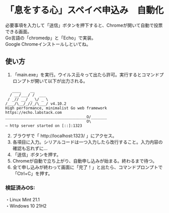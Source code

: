 # 「息をする心」スペイベ申込み　自動化
必要事項を入力して「送信」ボタンを押下すると、Chromeが開いて自動で投票できる画面。  
Go言語の「chromedp」と「Echo」で実装。  
Google Chromeインストールしといてね。  
  
## 使い方
1. 「main.exe」を実行。ウイルス云々って出たら許可。実行するとコマンドプロンプトが開いて以下が出力される。
```
   ____    __
  / __/___/ /  ___
 / _// __/ _ \/ _ \
/___/\__/_//_/\___/ v4.10.2
High performance, minimalist Go web framework
https://echo.labstack.com
____________________________________O/_______
                                    O\
⇨ http server started on [::]:1323
```
2. ブラウザで「 http://localhost:1323/ 」にアクセス。
3. 各項目に入力。シリアルコードは一つ入力したら改行すること。入力内容の確認も忘れずに...  
4. 「送信」ボタンを押す。
5. Chromeが自動で立ち上がり、自動申し込みが始まる。終わるまで待つ。
6. 全て申し込みが終わって画面に「完了！」と出たら、コマンドプロンプトで「Ctrl+C」を押す。  
  
### 検証済みOS:
・Linux Mint 21.1  
・Windows 10 21H2  
